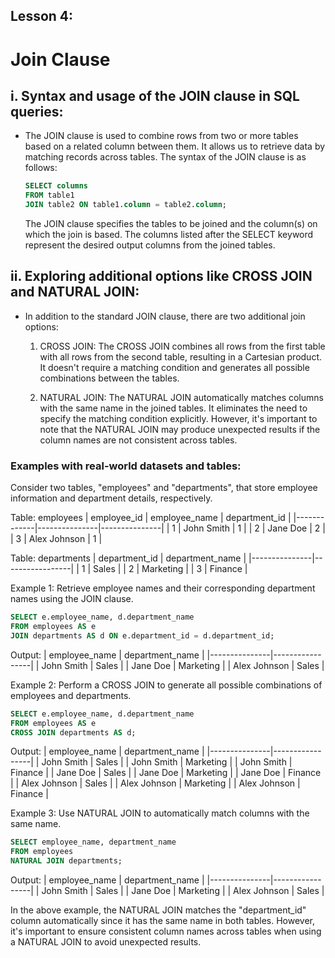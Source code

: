 ## Lesson 4: 

# Join Clause

## i. Syntax and usage of the JOIN clause in SQL queries:
   - The JOIN clause is used to combine rows from two or more tables based on a related column between them. It allows us to retrieve data by matching records across tables. The syntax of the JOIN clause is as follows:
     ```sql
     SELECT columns
     FROM table1
     JOIN table2 ON table1.column = table2.column;
     ```
     The JOIN clause specifies the tables to be joined and the column(s) on which the join is based. The columns listed after the SELECT keyword represent the desired output columns from the joined tables.

## ii. Exploring additional options like CROSS JOIN and NATURAL JOIN:
   - In addition to the standard JOIN clause, there are two additional join options:
   
     1. CROSS JOIN: The CROSS JOIN combines all rows from the first table with all rows from the second table, resulting in a Cartesian product. It doesn't require a matching condition and generates all possible combinations between the tables.
     
     2. NATURAL JOIN: The NATURAL JOIN automatically matches columns with the same name in the joined tables. It eliminates the need to specify the matching condition explicitly. However, it's important to note that the NATURAL JOIN may produce unexpected results if the column names are not consistent across tables.
   
### Examples with real-world datasets and tables:

Consider two tables, "employees" and "departments", that store employee information and department details, respectively.

Table: employees
| employee_id | employee_name | department_id |
|-------------|---------------|---------------|
| 1           | John Smith    | 1             |
| 2           | Jane Doe      | 2             |
| 3           | Alex Johnson  | 1             |

Table: departments
| department_id | department_name |
|---------------|-----------------|
| 1             | Sales           |
| 2             | Marketing       |
| 3             | Finance         |

Example 1: Retrieve employee names and their corresponding department names using the JOIN clause.

```sql
SELECT e.employee_name, d.department_name
FROM employees AS e
JOIN departments AS d ON e.department_id = d.department_id;
```

Output:
| employee_name | department_name |
|---------------|-----------------|
| John Smith    | Sales           |
| Jane Doe      | Marketing       |
| Alex Johnson  | Sales           |

Example 2: Perform a CROSS JOIN to generate all possible combinations of employees and departments.

```sql
SELECT e.employee_name, d.department_name
FROM employees AS e
CROSS JOIN departments AS d;
```

Output:
| employee_name | department_name |
|---------------|-----------------|
| John Smith    | Sales           |
| John Smith    | Marketing       |
| John Smith    | Finance         |
| Jane Doe      | Sales           |
| Jane Doe      | Marketing       |
| Jane Doe      | Finance         |
| Alex Johnson  | Sales           |
| Alex Johnson  | Marketing       |
| Alex Johnson  | Finance         |

Example 3: Use NATURAL JOIN to automatically match columns with the same name.

```sql
SELECT employee_name, department_name
FROM employees
NATURAL JOIN departments;
```

Output:
| employee_name | department_name |
|---------------|-----------------|
| John Smith    | Sales           |
| Jane Doe      | Marketing       |
| Alex Johnson  | Sales           |

In the above example, the NATURAL JOIN matches the "department_id" column automatically since it has the same name in both tables. However, it's important to ensure consistent column names across tables when using a NATURAL JOIN to avoid unexpected results.